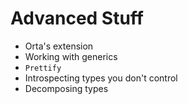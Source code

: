 # Advanced Stuff

- Orta's extension
- Working with generics
- `Prettify`
- Introspecting types you don't control
- Decomposing types
